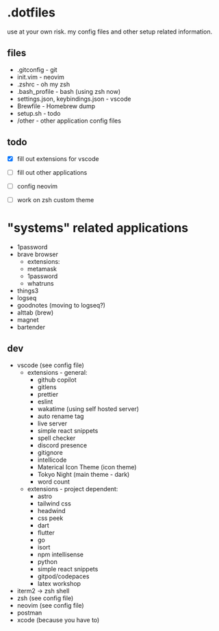 # .dotfiles
use at your own risk. 
my config files and other setup related information.

## files
- .gitconfig - git
- init.vim - neovim
- .zshrc - oh my zsh
- .bash_profile - bash (using zsh now)
- settings.json, keybindings.json - vscode
- Brewfile - Homebrew dump
- setup.sh - todo
- /other - other application config files

## todo
- [X] fill out extensions for vscode
- [ ] fill out other applications
- [ ] config neovim
- [ ] work on zsh custom theme


# "systems" related applications
- 1password
- brave browser
  - extensions:
  - metamask
  - 1password
  - whatruns
- things3
- logseq
- goodnotes (moving to logseq?)
- alttab (brew)
- magnet
- bartender

## dev
- vscode (see config file)
  - extensions - general:
    - github copilot
    - gitlens
    - prettier
    - eslint
    - wakatime (using self hosted server)
    - auto rename tag
    - live server
    - simple react snippets
    - spell checker
    - discord presence
    - gitignore
    - intellicode
    - Materical Icon Theme (icon theme)
    - Tokyo Night (main theme - dark)
    - word count
  - extensions - project dependent:
    - astro
    - tailwind css
    - headwind 
    - css peek
    - dart
    - flutter
    - go
    - isort
    - npm intellisense
    - python
    - simple react snippets
    - gitpod/codepaces
    - latex workshop
- iterm2 -> zsh shell
- zsh (see config file)
- neovim (see config file)
- postman
- xcode (because you have to)

